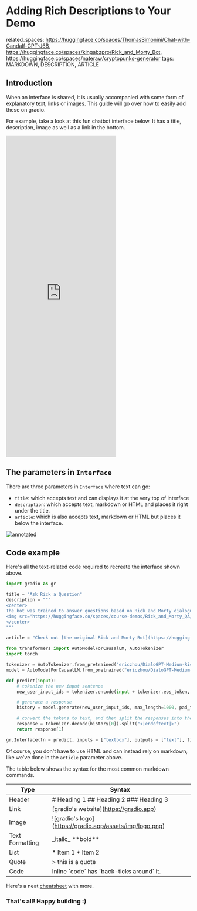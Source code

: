 # Adding Rich Descriptions to Your Demo

related_spaces: https://huggingface.co/spaces/ThomasSimonini/Chat-with-Gandalf-GPT-J6B, https://huggingface.co/spaces/kingabzpro/Rick_and_Morty_Bot, https://huggingface.co/spaces/nateraw/cryptopunks-generator
tags: MARKDOWN, DESCRIPTION, ARTICLE

## Introduction

When an interface is shared, it is usually accompanied with some form of explanatory text, links or images. This guide will go over how to easily add these on gradio. 

For example, take a look at this fun chatbot interface below. It has a title, description, image as well as a link in the bottom.  

<iframe src="https://hf.space/embed/aliabd/rick-and-morty/+" frameBorder="0" height="875" title="Gradio app" class="container p-0 flex-grow space-iframe" allow="accelerometer; ambient-light-sensor; autoplay; battery; camera; document-domain; encrypted-media; fullscreen; geolocation; gyroscope; layout-animations; legacy-image-formats; magnetometer; microphone; midi; oversized-images; payment; picture-in-picture; publickey-credentials-get; sync-xhr; usb; vr ; wake-lock; xr-spatial-tracking" sandbox="allow-forms allow-modals allow-popups allow-popups-to-escape-sandbox allow-same-origin allow-scripts allow-downloads"></iframe>

## The parameters in `Interface`

There are three parameters in `Interface` where text can go:

* `title`: which accepts text and can displays it at the very top of interface
* `description`: which accepts text, markdown or HTML and places it right under the title.
* `article`: which is also accepts text, markdown or HTML but places it below the interface.

![annotated](website/src/assets/img/guides/adding_rich_descriptions_to_your_demo/annotated.png)

## Code example

Here's all the text-related code required to recreate the interface shown above. 

```python
import gradio as gr

title = "Ask Rick a Question"
description = """
<center>
The bot was trained to answer questions based on Rick and Morty dialogues. Ask Rick anything!
<img src="https://huggingface.co/spaces/course-demos/Rick_and_Morty_QA/resolve/main/rick.png" width=200px>
</center>
"""

article = "Check out [the original Rick and Morty Bot](https://huggingface.co/spaces/kingabzpro/Rick_and_Morty_Bot) that this demo is based off of."

from transformers import AutoModelForCausalLM, AutoTokenizer
import torch

tokenizer = AutoTokenizer.from_pretrained("ericzhou/DialoGPT-Medium-Rick_v2")
model = AutoModelForCausalLM.from_pretrained("ericzhou/DialoGPT-Medium-Rick_v2")

def predict(input):
    # tokenize the new input sentence
    new_user_input_ids = tokenizer.encode(input + tokenizer.eos_token, return_tensors='pt')

    # generate a response 
    history = model.generate(new_user_input_ids, max_length=1000, pad_token_id=tokenizer.eos_token_id).tolist()

    # convert the tokens to text, and then split the responses into the right format
    response = tokenizer.decode(history[0]).split("<|endoftext|>")
    return response[1]

gr.Interface(fn = predict, inputs = ["textbox"], outputs = ["text"], title = title, description = description, article = article).launch() 

```

Of course, you don't have to use HTML and can instead rely on markdown, like we've done in the `article` parameter above. 

The table below shows the syntax for the most common markdown commands. 

| Type      | Syntax |
| ----------- | ----------- |
| Header      | # Heading 1 ## Heading 2 ### Heading 3        |
| Link   | \[gradio's website](https://gradio.app)        |
| Image   | !\[gradio's logo](https://gradio.app/assets/img/logo.png)        |
| Text Formatting   | \_italic_ \*\*bold**         |
| List | \* Item 1 \* Item 2 |
| Quote | \> this is a quote |
| Code | Inline \`code\` has \`back-ticks around\` it. |



Here's a neat [cheatsheet](https://github.com/adam-p/markdown-here/wiki/Markdown-Cheatsheet) with more.

 
### That's all! Happy building :)